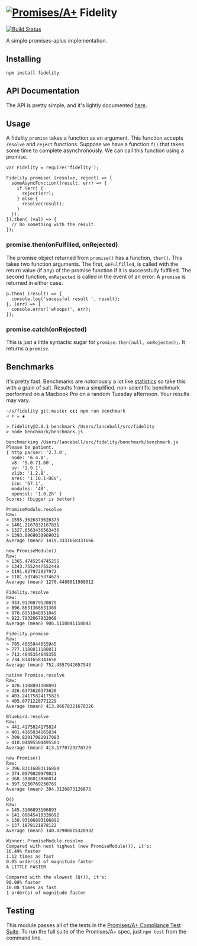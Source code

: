 # [![Promises/A+](https://promisesaplus.com/assets/logo-small.png)](https://promisesaplus.com) Fidelity

[![Build Status](https://travis-ci.org/lance/fidelity.svg?branch=master)](https://travis-ci.org/lance/fidelity)

A simple promises-aplus implementation.

## Installing

`npm install fidelity`

## API Documentation

The API is pretty simple, and it's lightly documented [here](http://lanceball.com/fidelity/).

## Usage

A fidelity `promise` takes a function as an argument. This function accepts
`resolve` and `reject` functions. Suppose we have a function `f()` that takes
some time to complete asynchronously. We can call this function using a promise.

    var Fidelity = require('fidelity');

    Fidelity.promise( (resolve, reject) => {
      someAsyncFunction((result, err) => {
        if (err) {
          reject(err);
        } else {
          resolve(result);
        }
      });
    }).then( (val) => {
      // Do something with the result.
    });

### promise.then(onFulfilled, onRejected)

The promise object returned from `promise()` has a function, `then()`. This
takes two function arguments. The first, `onFulfilled`, is called with the return
value (if any) of the promise function if it is successfully fulfilled. The
second function, `onRejected` is called in the event of an error. A `promise`
is returned in either case.

    p.then( (result) => {
      console.log('sucessful result ', result);
    }, (err) => {
      console.error('whoops!', err);
    });

### promise.catch(onRejected)

This is just a little syntactic sugar for `promise.then(null, onRejected);`.
It returns a `promise`.

## Benchmarks

It's pretty fast. Benchmarks are notoriously
a lot like [statistics](https://en.wikipedia.org/wiki/Lies,_damned_lies,_and_statistics)
so take this with a grain of salt. Results from a simplified, non-scientific benchmark
performed on a Macbook Pro on a random Tuesday afternoon. Your results may vary.

    ~/s/fidelity git:master ❮❮❮ npm run benchmark                                         ⏎ ⬆ ✭ ✱

    > fidelity@3.0.1 benchmark /Users/lanceball/src/fidelity
    > node benchmark/benchmark.js

    benchmarking /Users/lanceball/src/fidelity/benchmark/benchmark.js
    Please be patient.
    { http_parser: '2.7.0',
      node: '6.4.0',
      v8: '5.0.71.60',
      uv: '1.9.1',
      zlib: '1.2.8',
      ares: '1.10.1-DEV',
      icu: '57.1',
      modules: '48',
      openssl: '1.0.2h' }
    Scores: (bigger is better)

    PromiseModule.resolve
    Raw:
    > 1555.3626373626373
    > 1401.2167832167831
    > 1327.6563436563436
    > 1393.0969030969031
    Average (mean) 1419.3331668331666

    new PromiseModule()
    Raw:
    > 1365.4745254745255
    > 1343.7552447552448
    > 1191.027972027972
    > 1181.5374625374625
    Average (mean) 1270.4488011988012

    Fidelity.resolve
    Raw:
    > 933.9120879120879
    > 896.8631368631369
    > 870.8951048951049
    > 922.7932067932068
    Average (mean) 906.1158841158842

    Fidelity.promise
    Raw:
    > 785.4055944055945
    > 777.1188811188811
    > 712.4645354645355
    > 734.8341658341658
    Average (mean) 752.4557942057943

    native Promise.resolve
    Raw:
    > 420.1108891108891
    > 426.6373626373626
    > 403.24175824175825
    > 405.8771228771229
    Average (mean) 413.96678321678326

    Bluebird.resolve
    Raw:
    > 441.4175824175824
    > 401.4165834165834
    > 399.82917082917083
    > 410.04495504495503
    Average (mean) 413.1770729270729

    new Promise()
    Raw:
    > 396.83116883116884
    > 374.0979020979021
    > 368.3986013986014
    > 397.9230769230769
    Average (mean) 384.3126873126873

    Q()
    Raw:
    > 145.3106893106893
    > 141.88645418326692
    > 138.93106893106892
    > 137.1878121878122
    Average (mean) 140.82900615320932

    Winner: PromiseModule.resolve
    Compared with next highest (new PromiseModule()), it's:
    10.49% faster
    1.12 times as fast
    0.05 order(s) of magnitude faster
    A LITTLE FASTER

    Compared with the slowest (Q()), it's:
    90.08% faster
    10.08 times as fast
    1 order(s) of magnitude faster

## Testing

This module passes all of the tests in the
[Promises/A+ Compliance Test Suite](https://github.com/promises-aplus/promises-tests).
To run the full suite of the Promises/A+ spec, just `npm test` from the command line.

